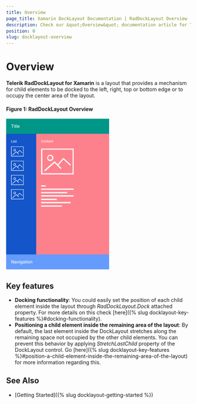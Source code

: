 ```yaml
---
title: Overview
page_title: Xamarin DockLayout Documentation | RadDockLayout Overview
description: Check our &quot;Overview&quot; documentation article for Telerik DockLayout for Xamarin control.
position: 0
slug: docklayout-overview
---
```


# Overview #

**Telerik RadDockLayout for Xamarin** is a layout that provides a mechanism for child elements to be docked to the left, right, top or bottom edge or to occupy the center area of the layout. 

#### Figure 1: RadDockLayout Overview

![RadDockLayout Overview](images/docklayout_overview.png)

## Key features

* **Docking functionality**: You could easily set the position of each child element inside the layout through *RadDockLayout.Dock* attached property. For more details on this check [here]({% slug docklayout-key-features %}#docking-functionality).
* **Positioning a child element inside the remaining area of the layout**: By default, the last element inside the DockLayout stretches along the remaining space not occupied by the other child elements. You can prevent this behavior by applying *StretchLastChild* property of the DockLayout control. Go [here]({% slug docklayout-key-features %}#position-a-child-element-inside-the-remaining-area-of-the-layout) for more information regarding this.


## See Also

- [Getting Started]({% slug docklayout-getting-started %})